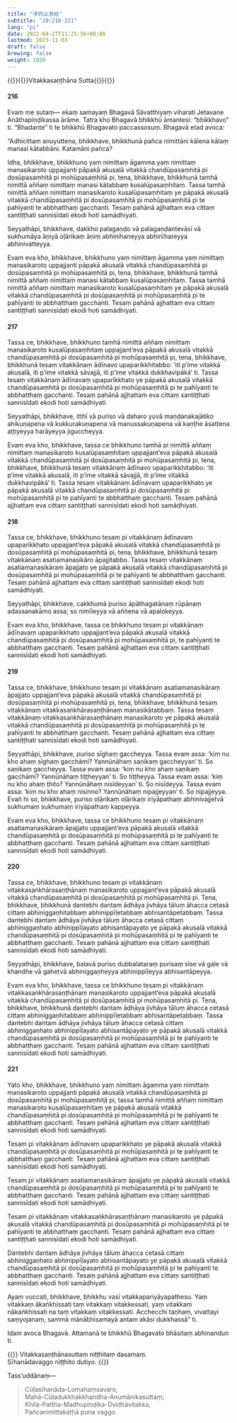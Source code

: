 ```yaml
---
title: "寻的止息经"
subtitle: "20:216-221"
lang: "pi"
date: 2022-04-27T11:25:56+08:00
lastmod: 2023-11-03
draft: false
brewing: false
weight: 1020
---
```



{{<subtitle>}}{{<suttalink src="mn20">}}Vitakkasaṇṭhāna Sutta{{</suttalink>}}{{</subtitle>}}

#### 216

Evaṃ me sutaṃ— ekaṃ samayaṃ Bhagavā Sāvatthiyaṃ viharati Jetavane Anāthapiṇḍikassa ārāme. Tatra kho Bhagavā bhikkhū āmantesi: “bhikkhavo” ti. “Bhadante” ti te bhikkhū Bhagavato paccassosuṃ. Bhagavā etad avoca:

“Adhicittam anuyuttena, bhikkhave, bhikkhunā pañca nimittāni kālena kālaṃ manasi kātabbāni. Katamāni pañca?

Idha, bhikkhave, bhikkhuno yaṃ nimittaṃ āgamma yaṃ nimittaṃ manasikaroto uppajjanti pāpakā akusalā vitakkā chandūpasaṃhitā pi dosūpasaṃhitā pi mohūpasaṃhitā pi, tena, bhikkhave, bhikkhunā tamhā nimittā aññaṃ nimittaṃ manasi kātabbaṃ kusalūpasaṃhitaṃ. Tassa tamhā nimittā aññaṃ nimittaṃ manasikaroto kusalūpasaṃhitaṃ ye pāpakā akusalā vitakkā chandūpasaṃhitā pi dosūpasaṃhitā pi mohūpasaṃhitā pi te pahīyanti te abbhatthaṃ gacchanti. Tesaṃ pahānā ajjhattam eva cittaṃ santiṭṭhati sannisīdati ekodi hoti samādhiyati.

Seyyathāpi, bhikkhave, dakkho palagaṇḍo vā palagaṇḍantevāsī vā sukhumāya āṇiyā oḷārikaṃ āṇiṃ abhinihaneyya abhinīhareyya abhinivatteyya.

Evam eva kho, bhikkhave, bhikkhuno yaṃ nimittaṃ āgamma yaṃ nimittaṃ manasikaroto uppajjanti pāpakā akusalā vitakkā chandūpasaṃhitā pi dosūpasaṃhitā pi mohūpasaṃhitā pi, tena, bhikkhave, bhikkhunā tamhā nimittā aññaṃ nimittaṃ manasi kātabbaṃ kusalūpasaṃhitaṃ. Tassa tamhā nimittā aññaṃ nimittaṃ manasikaroto kusalūpasaṃhitaṃ ye pāpakā akusalā vitakkā chandūpasaṃhitā pi dosūpasaṃhitā pi mohūpasaṃhitā pi te pahīyanti te abbhatthaṃ gacchanti. Tesaṃ pahānā ajjhattam eva cittaṃ santiṭṭhati sannisīdati ekodi hoti samādhiyati.

#### 217

Tassa ce, bhikkhave, bhikkhuno tamhā nimittā aññaṃ nimittaṃ manasikaroto kusalūpasaṃhitaṃ uppajjant’eva pāpakā akusalā vitakkā chandūpasaṃhitā pi dosūpasaṃhitā pi mohūpasaṃhitā pi, tena, bhikkhave, bhikkhunā tesaṃ vitakkānaṃ ādīnavo upaparikkhitabbo: ‘iti p’ime vitakkā akusalā, iti p’ime vitakkā sāvajjā, iti p’ime vitakkā dukkhavipākā’ ti. Tassa tesaṃ vitakkānaṃ ādīnavaṃ upaparikkhato ye pāpakā akusalā vitakkā chandūpasaṃhitā pi dosūpasaṃhitā pi mohūpasaṃhitā pi te pahīyanti te abbhatthaṃ gacchanti. Tesaṃ pahānā ajjhattam eva cittaṃ santiṭṭhati sannisīdati ekodi hoti samādhiyati.

Seyyathāpi, bhikkhave, itthī vā puriso vā daharo yuvā maṇḍanakajātiko ahikuṇapena vā kukkurakuṇapena vā manussakuṇapena vā kaṇṭhe āsattena aṭṭiyeyya harāyeyya jiguccheyya.

Evam eva kho, bhikkhave, tassa ce bhikkhuno tamhā pi nimittā aññaṃ nimittaṃ manasikaroto kusalūpasaṃhitaṃ uppajjant’eva pāpakā akusalā vitakkā chandūpasaṃhitā pi dosūpasaṃhitā pi mohūpasaṃhitā pi, tena, bhikkhave, bhikkhunā tesaṃ vitakkānaṃ ādīnavo upaparikkhitabbo: ‘iti p’ime vitakkā akusalā, iti p’ime vitakkā sāvajjā, iti p’ime vitakkā dukkhavipākā’ ti. Tassa tesaṃ vitakkānaṃ ādīnavaṃ upaparikkhato ye pāpakā akusalā vitakkā chandūpasaṃhitā pi dosūpasaṃhitā pi mohūpasaṃhitā pi te pahīyanti te abbhatthaṃ gacchanti. Tesaṃ pahānā ajjhattam eva cittaṃ santiṭṭhati sannisīdati ekodi hoti samādhiyati.

#### 218

Tassa ce, bhikkhave, bhikkhuno tesam pi vitakkānaṃ ādīnavaṃ upaparikkhato uppajjant’eva pāpakā akusalā vitakkā chandūpasaṃhitā pi dosūpasaṃhitā pi mohūpasaṃhitā pi, tena, bhikkhave, bhikkhunā tesaṃ vitakkānaṃ asatiamanasikāro āpajjitabbo. Tassa tesaṃ vitakkānaṃ asatiamanasikāraṃ āpajjato ye pāpakā akusalā vitakkā chandūpasaṃhitā pi dosūpasaṃhitā pi mohūpasaṃhitā pi te pahīyanti te abbhatthaṃ gacchanti. Tesaṃ pahānā ajjhattam eva cittaṃ santiṭṭhati sannisīdati ekodi hoti samādhiyati.

Seyyathāpi, bhikkhave, cakkhumā puriso āpāthagatānaṃ rūpānaṃ adassanakāmo assa; so nimīleyya vā aññena vā apalokeyya.

Evam eva kho, bhikkhave, tassa ce bhikkhuno tesam pi vitakkānaṃ ādīnavaṃ upaparikkhato uppajjant’eva pāpakā akusalā vitakkā chandūpasaṃhitā pi dosūpasaṃhitā pi mohūpasaṃhitā pi, te pahīyanti te abbhatthaṃ gacchanti. Tesaṃ pahānā ajjhattam eva cittaṃ santiṭṭhati sannisīdati ekodi hoti samādhiyati.

#### 219

Tassa ce, bhikkhave, bhikkhuno tesam pi vitakkānaṃ asatiamanasikāraṃ āpajjato uppajjant’eva pāpakā akusalā vitakkā chandūpasaṃhitā pi dosūpasaṃhitā pi mohūpasaṃhitā pi, tena, bhikkhave, bhikkhunā tesaṃ vitakkānaṃ vitakkasaṅkhārasaṇṭhānaṃ manasikātabbaṃ. Tassa tesaṃ vitakkānaṃ vitakkasaṅkhārasaṇṭhānaṃ manasikaroto ye pāpakā akusalā vitakkā chandūpasaṃhitā pi dosūpasaṃhitā pi mohūpasaṃhitā pi te pahīyanti te abbhatthaṃ gacchanti. Tesaṃ pahānā ajjhattam eva cittaṃ santiṭṭhati sannisīdati ekodi hoti samādhiyati.

Seyyathāpi, bhikkhave, puriso sīghaṃ gaccheyya. Tassa evam assa: ‘kiṃ nu kho ahaṃ sīghaṃ gacchāmi? Yannūnāhaṃ saṇikaṃ gaccheyyan’ ti. So saṇikaṃ gaccheyya. Tassa evam assa: ‘kiṃ nu kho ahaṃ saṇikaṃ gacchāmi? Yannūnāhaṃ tiṭṭheyyan’ ti. So tiṭṭheyya. Tassa evam assa: ‘kiṃ nu kho ahaṃ ṭhito? Yannūnāhaṃ nisīdeyyan’ ti. So nisīdeyya. Tassa evam assa: ‘kiṃ nu kho ahaṃ nisinno? Yannūnāhaṃ nipajjeyyan’ ti. So nipajjeyya. Evañ hi so, bhikkhave, puriso oḷārikaṃ oḷārikaṃ iriyāpathaṃ abhinivajjetvā sukhumaṃ sukhumaṃ iriyāpathaṃ kappeyya.

Evam eva kho, bhikkhave, tassa ce bhikkhuno tesam pi vitakkānaṃ asatiamanasikāraṃ āpajjato uppajjant’eva pāpakā akusalā vitakkā chandūpasaṃhitā pi dosūpasaṃhitā pi mohūpasaṃhitā pi te pahīyanti te abbhatthaṃ gacchanti. Tesaṃ pahānā ajjhattam eva cittaṃ santiṭṭhati sannisīdati ekodi hoti samādhiyati.

#### 220

Tassa ce, bhikkhave, bhikkhuno tesam pi vitakkānaṃ vitakkasaṅkhārasaṇṭhānaṃ manasikaroto uppajjant’eva pāpakā akusalā vitakkā chandūpasaṃhitā pi dosūpasaṃhitā pi mohūpasaṃhitā pi. Tena, bhikkhave, bhikkhunā dantebhi dantam ādhāya jivhāya tāluṃ āhacca cetasā cittaṃ abhiniggaṇhitabbaṃ abhinippīḷetabbaṃ abhisantāpetabbaṃ. Tassa dantebhi dantam ādhāya jivhāya tāluṃ āhacca cetasā cittaṃ abhiniggaṇhato abhinippīḷayato abhisantāpayato ye pāpakā akusalā vitakkā chandūpasaṃhitā pi dosūpasaṃhitā pi mohūpasaṃhitā pi te pahīyanti te abbhatthaṃ gacchanti. Tesaṃ pahānā ajjhattam eva cittaṃ santiṭṭhati sannisīdati ekodi hoti samādhiyati.

Seyyathāpi, bhikkhave, balavā puriso dubbalataraṃ purisaṃ sīse vā gale vā khandhe vā gahetvā abhiniggaṇheyya abhinippīḷeyya abhisantāpeyya.

Evam eva kho, bhikkhave, tassa ce bhikkhuno tesam pi vitakkānaṃ vitakkasaṅkhārasaṇṭhānaṃ manasikaroto uppajjant’eva pāpakā akusalā vitakkā chandūpasaṃhitā pi dosūpasaṃhitā pi mohūpasaṃhitā pi. Tena, bhikkhave, bhikkhunā dantebhi dantam ādhāya jivhāya tāluṃ āhacca cetasā cittaṃ abhiniggaṇhitabbaṃ abhinippīḷetabbaṃ abhisantāpetabbaṃ. Tassa dantebhi dantam ādhāya jivhāya tāluṃ āhacca cetasā cittaṃ abhiniggaṇhato abhinippīḷayato abhisantāpayato ye pāpakā akusalā vitakkā chandūpasaṃhitā pi dosūpasaṃhitā pi mohūpasaṃhitā pi te pahīyanti te abbhatthaṃ gacchanti. Tesaṃ pahānā ajjhattam eva cittaṃ santiṭṭhati sannisīdati ekodi hoti samādhiyati.

#### 221

Yato kho, bhikkhave, bhikkhuno yaṃ nimittaṃ āgamma yaṃ nimittaṃ manasikaroto uppajjanti pāpakā akusalā vitakkā chandūpasaṃhitā pi dosūpasaṃhitā pi mohūpasaṃhitā pi, tassa tamhā nimittā aññaṃ nimittaṃ manasikaroto kusalūpasaṃhitaṃ ye pāpakā akusalā vitakkā chandūpasaṃhitā pi dosūpasaṃhitā pi mohūpasaṃhitā pi te pahīyanti te abbhatthaṃ gacchanti. Tesaṃ pahānā ajjhattam eva cittaṃ santiṭṭhati sannisīdati ekodi hoti samādhiyati.

Tesam pi vitakkānaṃ ādīnavaṃ upaparikkhato ye pāpakā akusalā vitakkā chandūpasaṃhitā pi dosūpasaṃhitā pi mohūpasaṃhitā pi te pahīyanti te abbhatthaṃ gacchanti. Tesaṃ pahānā ajjhattam eva cittaṃ santiṭṭhati sannisīdati ekodi hoti samādhiyati.

Tesam pi vitakkānaṃ asatiamanasikāraṃ āpajjato ye pāpakā akusalā vitakkā chandūpasaṃhitā pi dosūpasaṃhitā pi mohūpasaṃhitā pi te pahīyanti te abbhatthaṃ gacchanti. Tesaṃ pahānā ajjhattam eva cittaṃ santiṭṭhati sannisīdati ekodi hoti samādhiyati.

Tesam pi vitakkānaṃ vitakkasaṅkhārasaṇṭhānaṃ manasikaroto ye pāpakā akusalā vitakkā chandūpasaṃhitā pi dosūpasaṃhitā pi mohūpasaṃhitā pi te pahīyanti te abbhatthaṃ gacchanti. Tesaṃ pahānā ajjhattam eva cittaṃ santiṭṭhati sannisīdati ekodi hoti samādhiyati.

Dantebhi dantam ādhāya jivhāya tāluṃ āhacca cetasā cittaṃ abhiniggaṇhato abhinippīḷayato abhisantāpayato ye pāpakā akusalā vitakkā chandūpasaṃhitā pi dosūpasaṃhitā pi mohūpasaṃhitā pi te pahīyanti te abbhatthaṃ gacchanti. Tesaṃ pahānā ajjhattam eva cittaṃ santiṭṭhati sannisīdati ekodi hoti samādhiyati.

Ayaṃ vuccati, bhikkhave, bhikkhu vasī vitakkapariyāyapathesu. Yaṃ vitakkaṃ ākaṅkhissati taṃ vitakkaṃ vitakkessati, yaṃ vitakkaṃ nākaṅkhissati na taṃ vitakkaṃ vitakkessati. Acchecchi taṇhaṃ, vivattayi saṃyojanaṃ, sammā mānābhisamayā antam akāsi dukkhassā” ti.

Idam avoca Bhagavā. Attamanā te bhikkhū Bhagavato bhāsitaṃ abhinandun ti.

{{<eof>}}
    Vitakkasaṇṭhānasuttaṃ niṭṭhitaṃ dasamaṃ.<br>
    Sīhanādavaggo niṭṭhito dutiyo.
{{</eof>}}

Tass’uddānaṃ—

> Cūḷasīhanāda-Lomahaṃsavaro,  
> Mahā-Cūḷadukkhakkhandha-Anumānikasuttaṃ;  
> Khila-Pattha-Madhupiṇḍika-Dvidhāvitakka,  
> Pañcanimittakathā puna vaggo.